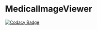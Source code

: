 # MedicalImageViewer

[![Codacy Badge](https://app.codacy.com/project/badge/Grade/735b495071c6474583df7681b6510100)](https://www.codacy.com/gh/InfiniBrains/MedicalImageViewer/dashboard?utm_source=github.com&amp;utm_medium=referral&amp;utm_content=InfiniBrains/MedicalImageViewer&amp;utm_campaign=Badge_Grade)

